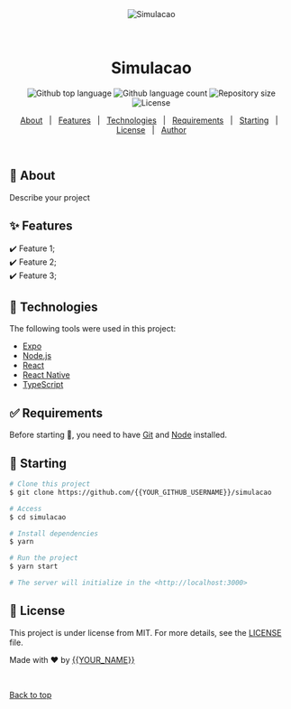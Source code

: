 <div align="center" id="top"> 
  <img src="./.github/app.gif" alt="Simulacao" />

  &#xa0;

  <!-- <a href="https://simulacao.netlify.app">Demo</a> -->
</div>

<h1 align="center">Simulacao</h1>

<p align="center">
  <img alt="Github top language" src="https://img.shields.io/github/languages/top/{{YOUR_GITHUB_USERNAME}}/simulacao?color=56BEB8">

  <img alt="Github language count" src="https://img.shields.io/github/languages/count/{{YOUR_GITHUB_USERNAME}}/simulacao?color=56BEB8">

  <img alt="Repository size" src="https://img.shields.io/github/repo-size/{{YOUR_GITHUB_USERNAME}}/simulacao?color=56BEB8">

  <img alt="License" src="https://img.shields.io/github/license/{{YOUR_GITHUB_USERNAME}}/simulacao?color=56BEB8">

  <!-- <img alt="Github issues" src="https://img.shields.io/github/issues/{{YOUR_GITHUB_USERNAME}}/simulacao?color=56BEB8" /> -->

  <!-- <img alt="Github forks" src="https://img.shields.io/github/forks/{{YOUR_GITHUB_USERNAME}}/simulacao?color=56BEB8" /> -->

  <!-- <img alt="Github stars" src="https://img.shields.io/github/stars/{{YOUR_GITHUB_USERNAME}}/simulacao?color=56BEB8" /> -->
</p>

<!-- Status -->

<!-- <h4 align="center"> 
	🚧  Simulacao 🚀 Under construction...  🚧
</h4> 

<hr> -->

<p align="center">
  <a href="#dart-about">About</a> &#xa0; | &#xa0; 
  <a href="#sparkles-features">Features</a> &#xa0; | &#xa0;
  <a href="#rocket-technologies">Technologies</a> &#xa0; | &#xa0;
  <a href="#white_check_mark-requirements">Requirements</a> &#xa0; | &#xa0;
  <a href="#checkered_flag-starting">Starting</a> &#xa0; | &#xa0;
  <a href="#memo-license">License</a> &#xa0; | &#xa0;
  <a href="https://github.com/{{YOUR_GITHUB_USERNAME}}" target="_blank">Author</a>
</p>

<br>

## :dart: About ##

Describe your project

## :sparkles: Features ##

:heavy_check_mark: Feature 1;\
:heavy_check_mark: Feature 2;\
:heavy_check_mark: Feature 3;

## :rocket: Technologies ##

The following tools were used in this project:

- [Expo](https://expo.io/)
- [Node.js](https://nodejs.org/en/)
- [React](https://pt-br.reactjs.org/)
- [React Native](https://reactnative.dev/)
- [TypeScript](https://www.typescriptlang.org/)

## :white_check_mark: Requirements ##

Before starting :checkered_flag:, you need to have [Git](https://git-scm.com) and [Node](https://nodejs.org/en/) installed.

## :checkered_flag: Starting ##

```bash
# Clone this project
$ git clone https://github.com/{{YOUR_GITHUB_USERNAME}}/simulacao

# Access
$ cd simulacao

# Install dependencies
$ yarn

# Run the project
$ yarn start

# The server will initialize in the <http://localhost:3000>
```

## :memo: License ##

This project is under license from MIT. For more details, see the [LICENSE](LICENSE.md) file.


Made with :heart: by <a href="https://github.com/{{YOUR_GITHUB_USERNAME}}" target="_blank">{{YOUR_NAME}}</a>

&#xa0;

<a href="#top">Back to top</a>
